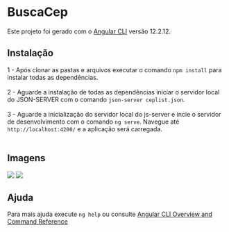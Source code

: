 # BuscaCep

Este projeto foi gerado com o [Angular CLI](https://github.com/angular/angular-cli) versão 12.2.12.

## Instalação

1 - Após clonar as pastas e arquivos executar o comando `npm install` para instalar todas as dependências.<br/>
<br/>
2 - Aguarde a instalação de todas as dependências iniciar o servidor local do JSON-SERVER com o comando `json-server ceplist.json`.<br/>
<br/>
3 - Aguarde a inicialização do servidor local do js-server e incie o servidor de desenvolvimento com o comando `ng serve`. Navegue até `http://localhost:4200/` e a aplicação será carregada.<br/>
<br/>

## Imagens

<img src="https://drive.google.com/file/d/16PXT7oV6kaGXMcPVp6rk_50v9MKWMi7K/view?usp=sharing">
<img src="https://drive.google.com/file/d/1ZcyggYUdXQ8bMdHTCMFCgTba3CB3O552/view?usp=sharing">


## Ajuda

Para mais ajuda execute `ng help` ou consulte [Angular CLI Overview and Command Reference](https://angular.io/cli)
